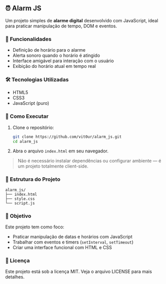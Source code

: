 ## ⏰ Alarm JS

Um projeto simples de **alarme digital** desenvolvido com JavaScript, ideal para praticar manipulação de tempo, DOM e eventos.

### 🧩 Funcionalidades

- Definição de horário para o alarme
- Alerta sonoro quando o horário é atingido
- Interface amigável para interação com o usuário
- Exibição do horário atual em tempo real

### 🛠️ Tecnologias Utilizadas

- HTML5
- CSS3
- JavaScript (puro)

### 🚀 Como Executar

1. Clone o repositório:
   ```bash
   git clone https://github.com/vit0ur/alarm_js.git
   cd alarm_js
   ```

2. Abra o arquivo `index.html` em seu navegador.

> Não é necessário instalar dependências ou configurar ambiente — é um projeto totalmente client-side.

### 📁 Estrutura do Projeto

```
alarm_js/
├── index.html
├── style.css
└── script.js
```

### 📌 Objetivo

Este projeto tem como foco:

- Praticar manipulação de datas e horários com JavaScript
- Trabalhar com eventos e timers (`setInterval`, `setTimeout`)
- Criar uma interface funcional com HTML e CSS

### 📄 Licença

Este projeto está sob a licença MIT. Veja o arquivo LICENSE para mais detalhes.
